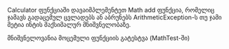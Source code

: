 Calculator ფუნქციაში დავაიმპლემენტეთ Math add ფუნქცია, რომელიც ჯამავს გადაცემულ ცვლადებს ან აბრუნებს ArithmeticException-ს თუ ჯამი მეტია ინტის მაქსიმალურ მნიშვნელობაზე.

მნიშვნელოვანია მოცემული ფუნქციის გატესტვა (MathTest-ში)